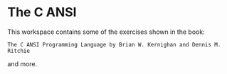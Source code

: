 # The C ANSI

This workspace contains some of the exercises shown in the book:

`The C ANSI Programming Language by Brian W. Kernighan and Dennis M. Ritchie`

and more.